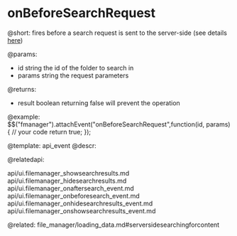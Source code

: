 onBeforeSearchRequest
=============


@short:
	fires before a search request is sent to the server-side (see details <a href="file_manager/loading_data.md#serversidesearchingforcontent">here</a>)

@params:
- id			string		the id of the folder to search in
- params		string		the request parameters

@returns:

- result		boolean			returning false will prevent the operation


@example:
$$("fmanager").attachEvent("onBeforeSearchRequest",function(id, params){
    // your code
    return true;
});

@template:	api_event
@descr:

@relatedapi:

api/ui.filemanager_showsearchresults.md
api/ui.filemanager_hidesearchresults.md
api/ui.filemanager_onaftersearch_event.md
api/ui.filemanager_onbeforesearch_event.md
api/ui.filemanager_onhidesearchresults_event.md
api/ui.filemanager_onshowsearchresults_event.md

@related:
file_manager/loading_data.md#serversidesearchingforcontent